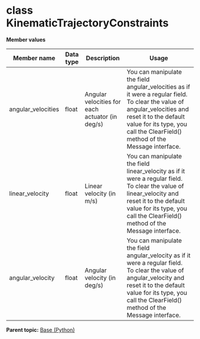 # class KinematicTrajectoryConstraints

 **Member values** 

|Member name|Data type|Description|Usage|
|-----------|---------|-----------|-----|
|angular\_velocities|float|Angular velocities for each actuator \(in deg/s\)|You can manipulate the field angular\_velocities as if it were a regular field. To clear the value of angular\_velocities and reset it to the default value for its type, you call the ClearField\(\) method of the Message interface.|
|linear\_velocity|float|Linear velocity \(in m/s\)|You can manipulate the field linear\_velocity as if it were a regular field. To clear the value of linear\_velocity and reset it to the default value for its type, you call the ClearField\(\) method of the Message interface.|
|angular\_velocity|float|Angular velocity \(in deg/s\)|You can manipulate the field angular\_velocity as if it were a regular field. To clear the value of angular\_velocity and reset it to the default value for its type, you call the ClearField\(\) method of the Message interface.|

**Parent topic:** [Base \(Python\)](../../summary_pages/Base.md)

